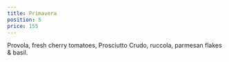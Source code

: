 ```yaml
---
title: Primavera
position: 5
price: 155
---
```


Provola, fresh cherry tomatoes, Prosciutto Crudo, ruccola, parmesan flakes & basil.
